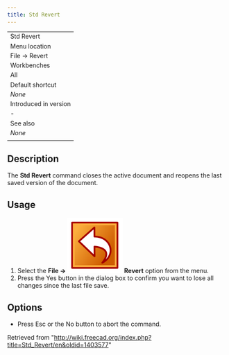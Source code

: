 ```yaml
---
title: Std Revert
---
```


|                       |
| --------------------- |
| Std Revert            |
| Menu location         |
| File → Revert         |
| Workbenches           |
| All                   |
| Default shortcut      |
| _None_                |
| Introduced in version |
| -                     |
| See also              |
| _None_                |
|                       |

## Description

The **Std Revert** command closes the active document and reopens the last saved version of the document.

## Usage

1. Select the **File → ![](/src/assets/images/Std_Revert.svg) Revert** option from the menu.
2. Press the Yes button in the dialog box to confirm you want to lose all changes since the last file save.

## Options

- Press Esc or the No button to abort the command.

Retrieved from "<http://wiki.freecad.org/index.php?title=Std_Revert/en&oldid=1403577>"
